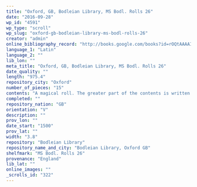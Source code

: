 ```yaml
---
title: "Oxford, GB, Bodleian Library, MS Bodl. Rolls 26"
date: "2016-09-28"
wp_id: "4591"
wp_type: "scroll"
wp_slug: "oxford-gb-bodleian-library-ms-bodl-rolls-26"
creator: "admin"
online_bibliography_record: "http://books.google.com/books?id=rOQtAAAAIAAJ&pg=PA558&lpg=PA558&dq=bodleian+library+pedigree+roll+2&source=bl&ots=YViuDY6a0W&sig=pR7fAhw7X8fupSiBIUJnBkRSl3I&hl=en&sa=X&ei=_-HCU4qzOMykyATosYLgCg&ved=0CD0Q6AEwBQ#v=onepage&q=bodleian%20library%20pedigree%20roll%202&f=false  p.590"
language_1: "Latin"
language_2: ""
lib_lon: ""
meta_title: "Oxford, GB, Bodleian Library, MS Bodl. Rolls 26"
date_quality: ""
length: "975.4"
repository_city: "Oxford"
number_of_pieces: "15"
contents: "A magical roll. The greater part of the contents is written the legnth way of the roll in a long line, between two rows of magical symbols. The incantation commences with the names of God which are followed by verses from the Gospel of John and conclude with the Lord's Prayer in Greek."
completed: ""
repository_nation: "GB"
orientation: "V"
description: ""
prov_lon: ""
date_start: "1500"
prov_lat: ""
width: "3.8"
repository: "Bodleian Library"
repository_name_and_city: "Bodleian Library, Oxford GB"
shelfmark: "MS Bodl. Rolls 26"
provenance: "England"
lib_lat: ""
online_images: ""
_scrolls_id: "322"
---
```



